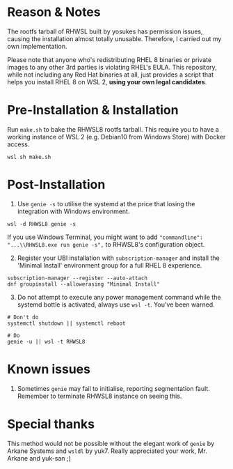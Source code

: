 # Reason & Notes

The rootfs tarball of RHWSL built by yosukes has permission issues, causing the installation almost totally unusable. Therefore, I carried out my own implementation.

Please note that anyone who's redistributing RHEL 8 binaries or private images to any other 3rd parties is violating RHEL's EULA. This repository, while not including any Red Hat binaries at all, just provides a script that helps you install RHEL 8 on WSL 2, **using your own legal candidates**.

# Pre-Installation & Installation

Run `make.sh` to bake the RHWSL8 rootfs tarball. This require you to have a working instance of WSL 2 (e.g. Debian10 from Windows Store) with Docker access.

```
wsl sh make.sh
```

# Post-Installation

1. Use `genie -s` to utilise the systemd at the price that losing the integration with Windows environment.

```
wsl -d RHWSL8 genie -s
```

If you use Windows Terminal, you might want to add `"commandline": "...\\RHWSL8.exe run genie -s",` to RHWSL8's configuration object.

2. Register your UBI installation with `subscription-manager` and install the 'Minimal Install' environment group for a full RHEL 8 experience.

```
subscription-manager --register --auto-attach
dnf groupinstall --allowerasing "Minimal Install"
```

3. Do not attempt to execute any power management command while the systemd bottle is activated, always use `wsl -t`. You've been warned.

```
# Don't do
systemctl shutdown || systemctl reboot

# Do
genie -u || wsl -t RHWSL8
```

# Known issues

1. Sometimes `genie` may fail to initialise, reporting segmentation fault. Remember to terminate RHWSL8 instance on seeing this.

# Special thanks

This method would not be possible without the elegant work of `genie` by Arkane Systems and `wsldl` by yuk7. Really appreciated your work, Mr. Arkane and yuk-san ;)
